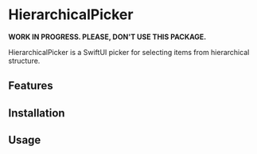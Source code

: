 # HierarchicalPicker

**WORK IN PROGRESS. PLEASE, DON'T USE THIS PACKAGE.**

HierarchicalPicker is a SwiftUI picker for selecting items from hierarchical structure. 

## Features

## Installation

## Usage
